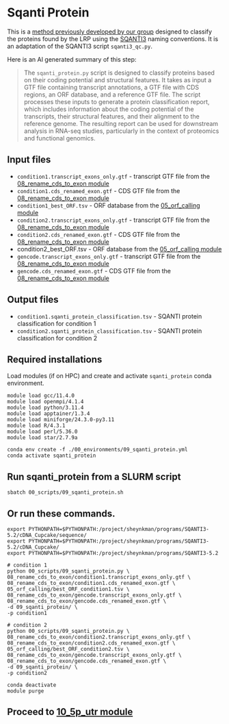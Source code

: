 # Sqanti Protein
This is a [method previously developed by our group](https://github.com/sheynkman-lab/Long-Read-Proteogenomics/tree/main/modules/sqanti_protein) designed to classify the proteins found by the LRP using the [SQANTI3](https://github.com/ConesaLab/SQANTI3) naming conventions. It is an adaptation of the SQANTI3 script `sqanti3_qc.py`. <br />

Here is an AI generated summary of this step: <br />
> The `sqanti_protein.py` script is designed to classify proteins based on their coding potential and structural features. It takes as input a GTF file containing transcript annotations, a GTF file with CDS regions, an ORF database, and a reference GTF file. The script processes these inputs to generate a protein classification report, which includes information about the coding potential of the transcripts, their structural features, and their alignment to the reference genome. The resulting report can be used for downstream analysis in RNA-seq studies, particularly in the context of proteomics and functional genomics.
## Input files
- `condition1.transcript_exons_only.gtf` - transcript GTF file from the [08_rename_cds_to_exon module](https://github.com/efwatts/LRP_Troubleshooting/tree/main/08_rename_cds_to_exon)
- `condition1.cds_renamed_exon.gtf` - CDS GTF file from the [08_rename_cds_to_exon module](https://github.com/efwatts/LRP_Troubleshooting/tree/main/08_rename_cds_to_exon)
- `condition1_best_ORF.tsv` - ORF database from the [05_orf_calling module](https://github.com/efwatts/LRP_Troubleshooting/tree/main/05_orf-calling)
- `condition2.transcript_exons_only.gtf` - transcript GTF file from the [08_rename_cds_to_exon module](https://github.com/efwatts/LRP_Troubleshooting/tree/main/08_rename_cds_to_exon)
- `condition2.cds_renamed_exon.gtf` - CDS GTF file from the [08_rename_cds_to_exon module](https://github.com/efwatts/LRP_Troubleshooting/tree/main/08_rename_cds_to_exon)
- condition2_best_ORF.tsv - ORF database from the [05_orf_calling module](https://github.com/efwatts/LRP_Troubleshooting/tree/main/05_orf-calling)
- `gencode.transcript_exons_only.gtf` - transcript GTF file from the [08_rename_cds_to_exon module](https://github.com/efwatts/LRP_Troubleshooting/tree/main/08_rename_cds_to_exon)
- `gencode.cds_renamed_exon.gtf` - CDS GTF file from the [08_rename_cds_to_exon module](https://github.com/efwatts/LRP_Troubleshooting/tree/main/08_rename_cds_to_exon)

## Output files
- `condition1.sqanti_protein_classification.tsv` - SQANTI protein classification for condition 1
- `condition2.sqanti_protein_classification.tsv` - SQANTI protein classification for condition 2

## Required installations
Load modules (if on HPC) and create and activate `sqanti_protein` conda environment. <br />
```
module load gcc/11.4.0  
module load openmpi/4.1.4
module load python/3.11.4
module load apptainer/1.3.4
module load miniforge/24.3.0-py3.11
module load R/4.3.1 
module load perl/5.36.0 
module load star/2.7.9a 

conda env create -f ./00_environments/09_sqanti_protein.yml
conda activate sqanti_protein
```
## Run sqanti_protein from a SLURM script
```
sbatch 00_scripts/09_sqanti_protein.sh
```
## Or run these commands.
```
export PYTHONPATH=$PYTHONPATH:/project/sheynkman/programs/SQANTI3-5.2/cDNA_Cupcake/sequence/
export PYTHONPATH=$PYTHONPATH:/project/sheynkman/programs/SQANTI3-5.2/cDNA_Cupcake/
export PYTHONPATH=$PYTHONPATH:/project/sheynkman/programs/SQANTI3-5.2

# condition 1
python 00_scripts/09_sqanti_protein.py \
08_rename_cds_to_exon/condition1.transcript_exons_only.gtf \
08_rename_cds_to_exon/condition1.cds_renamed_exon.gtf \
05_orf_calling/best_ORF_condition1.tsv \
08_rename_cds_to_exon/gencode.transcript_exons_only.gtf \
08_rename_cds_to_exon/gencode.cds_renamed_exon.gtf \
-d 09_sqanti_protein/ \
-p condition1

# condition 2
python 00_scripts/09_sqanti_protein.py \
08_rename_cds_to_exon/condition2.transcript_exons_only.gtf \
08_rename_cds_to_exon/condition2.cds_renamed_exon.gtf \
05_orf_calling/best_ORF_condition2.tsv \
08_rename_cds_to_exon/gencode.transcript_exons_only.gtf \
08_rename_cds_to_exon/gencode.cds_renamed_exon.gtf \
-d 09_sqanti_protein/ \
-p condition2

conda deactivate
module purge
```

## Proceed to [10_5p_utr module](https://github.com/efwatts/LRP_Troubleshooting/tree/main/10_5p_utr)
